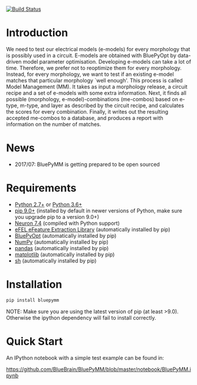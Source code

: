 [![Build Status](https://travis-ci.com/BlueBrain/BluePyMM.svg?token=qGLyK2mzb6sRBefZBJw1&branch=master)](https://travis-ci.com/BlueBrain/BluePyMM)

Introduction
============

We need to test our electrical models (e-models) for every morphology that is possibly used in a circuit.
E-models are obtained with BluePyOpt by data-driven model parameter optimisation.
Developing e-models can take a lot of time. Therefore, we prefer not to reoptimize them for every morphology.
Instead, for every morphology, we want to test if an existing e-model matches that particular morphology `well enough'.
This process is called Model Management (MM). It takes as input a morphology release, a circuit recipe and a set of e-models with some extra information.
Next, it finds all possible (morphology, e-model)-combinations (me-combos) based on e-type, m-type, and layer as described by the circuit recipe, and calculates the scores for every combination.
Finally, it writes out the resulting accepted me-combos to a database, and produces a report with information on the number of matches.

News
====

* 2017/07: BluePyMM is getting prepared to be open sourced

Requirements
============

* [Python 2.7+](https://www.python.org/download/releases/2.7/) or [Python 3.6+](https://www.python.org/downloads/release/python-360/)
* [pip 9.0+](https://pip.pypa.io) (installed by default in newer versions of Python, make sure you upgrade pip to a version 9.0+)
* [Neuron 7.4](http://neuron.yale.edu/) (compiled with Python support)
* [eFEL eFeature Extraction Library](https://github.com/BlueBrain/eFEL) (automatically installed by pip)
* [BluePyOpt](https://github.com/BlueBrain/BluePyOpt) (automatically installed by pip)
* [NumPy](http://www.numpy.org) (automatically installed by pip)
* [pandas](http://pandas.pydata.org/) (automatically installed by pip)
* [matplotlib](https://matplotlib.org/) (automatically installed by pip)
* [sh](https://pypi.python.org/pypi/sh) (automatically installed by pip)

Installation
============

```bash
pip install bluepymm
```
NOTE: Make sure you are using the latest version of pip (at least >9.0). Otherwise the ipython dependency will fail to install correctly.

Quick Start
===========

An IPython notebook with a simple test example can be found in:

https://github.com/BlueBrain/BluePyMM/blob/master/notebook/BluePyMM.ipynb
